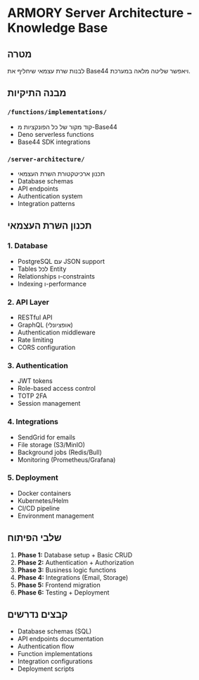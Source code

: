 # ARMORY Server Architecture - Knowledge Base

## מטרה

לבנות שרת עצמאי שיחליף את Base44 ויאפשר שליטה מלאה במערכת.

## מבנה התיקיות

### `/functions/implementations/`

- קוד מקור של כל הפונקציות מ-Base44
- Deno serverless functions
- Base44 SDK integrations

### `/server-architecture/`

- תכנון ארכיטקטורת השרת העצמאי
- Database schemas
- API endpoints
- Authentication system
- Integration patterns

## תכנון השרת העצמאי

### 1. Database

- PostgreSQL עם JSON support
- Tables לכל Entity
- Relationships ו-constraints
- Indexing ו-performance

### 2. API Layer

- RESTful API
- GraphQL (אופציונלי)
- Authentication middleware
- Rate limiting
- CORS configuration

### 3. Authentication

- JWT tokens
- Role-based access control
- TOTP 2FA
- Session management

### 4. Integrations

- SendGrid for emails
- File storage (S3/MinIO)
- Background jobs (Redis/Bull)
- Monitoring (Prometheus/Grafana)

### 5. Deployment

- Docker containers
- Kubernetes/Helm
- CI/CD pipeline
- Environment management

## שלבי הפיתוח

1. **Phase 1:** Database setup + Basic CRUD
2. **Phase 2:** Authentication + Authorization
3. **Phase 3:** Business logic functions
4. **Phase 4:** Integrations (Email, Storage)
5. **Phase 5:** Frontend migration
6. **Phase 6:** Testing + Deployment

## קבצים נדרשים

- Database schemas (SQL)
- API endpoints documentation
- Authentication flow
- Function implementations
- Integration configurations
- Deployment scripts
